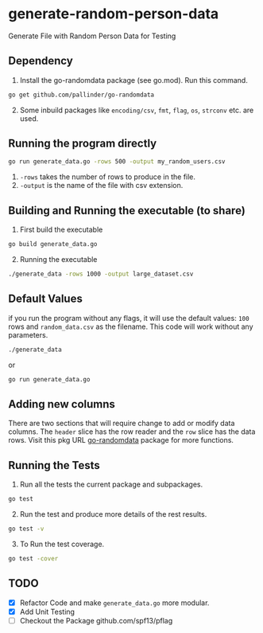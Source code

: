 # generate-random-person-data
Generate File with Random Person Data for Testing

## Dependency 
1. Install the go-randomdata package (see go.mod). Run this command.
```bash
go get github.com/pallinder/go-randomdata
```
2. Some inbuild packages like `encoding/csv`, `fmt`, `flag`, `os`, `strconv` etc. are used.
## Running the program directly 
```bash
go run generate_data.go -rows 500 -output my_random_users.csv
```
1. `-rows` takes the number of rows to produce in the file.
2. `-output` is the name of the file with csv extension.

## Building and Running the executable (to share)

1. First build the executable 
```bash
go build generate_data.go
```
2. Running the executable

```bash
./generate_data -rows 1000 -output large_dataset.csv
```

## Default Values
if you run the program without any flags, it will use the default values: `100` rows and `random_data.csv` as the filename.
This code will work without any parameters.
```bash
./generate_data
```
or
```bash
go run generate_data.go
```

## Adding new columns
There are two sections that will require change to add or modify data columns. The `header` slice has the row reader and the `row` slice has the data rows.
Visit this pkg URL [go-randomdata](https://pkg.go.dev/github.com/grandper/go-randomdata) package for more functions.

## Running the Tests
1. Run all the tests the current package and subpackages.
```bash
go test
```
2. Run the test and produce more details of the rest results.
```bash
go test -v 
```
3. To Run the test coverage.
```bash
go test -cover 
```

## TODO
- [x] Refactor Code and make `generate_data.go` more modular.
- [x] Add Unit Testing 
- [ ] Checkout the Package github.com/spf13/pflag